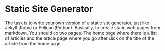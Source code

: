 # Static Site Generator

The task is to write your own version of a static site generator, just like Jekyll (Ruby) or
Pelican (Python). Basically, to create static web pages from markdown.
You should do two pages. The home page where there is a list of articles and the article
page where you go after click on the title of the article from the home page.
